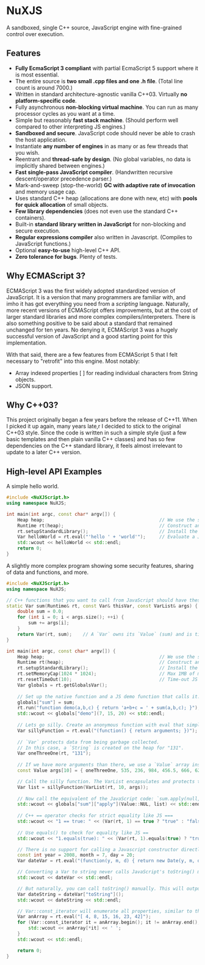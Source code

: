 # NuXJS
A sandboxed, single C++ source, JavaScript engine with fine-grained control over execution.

## Features

- **Fully EcmaScript 3 compliant** with partial EcmaScript 5 support where it is most essential.
- The entire source is **two small .cpp files and one .h file**. (Total line count is around 7000.)
- Written in standard architecture-agnostic vanilla C++03. Virtually **no platform-specific code**.
- Fully asynchronous **non-blocking virtual machine**. You can run as many processor cycles as you want at a time.
- Simple but reasonably **fast stack machine**. (Should perform well compared to other interpreting JS engines.)
- **Sandboxed and secure**. JavaScript code should never be able to crash the host application.
- Instantiate **any number of engines** in as many or as few threads that you wish.
- Reentrant and **thread-safe by design**. (No global variables, no data is implicitly shared between engines.)
- **Fast single-pass JavaScript compiler**. (Handwritten recursive descent/operator precedence parser.)
- Mark-and-sweep (stop-the-world) **GC with adaptive rate of invocation** and memory usage cap.
- Uses standard C++ heap (allocations are done with new, etc) with **pools for quick allocation** of small objects.
- **Few library dependencies** (does not even use the standard C++ containers).
- Built-in **standard library written in JavaScript** for non-blocking and secure execution.
- **Regular expressions compiler** also written in Javascript. (Compiles to JavaScript functions.)
- Optional **easy-to-use** high-level C++ API.
- **Zero tolerance for bugs**. Plenty of tests.

## Why ECMAScript 3?

ECMAScript 3 was the first widely adopted standardized version of JavaScript. It is a version that many programmers are
familiar with, and imho it has got everything you need from a *scripting* language. Naturally, more recent versions of
ECMAScript offers improvements, but at the cost of larger standard libraries and more complex compilers/interpreters.
There is also something positive to be said about a standard that remained unchanged for ten years. No denying it,
ECMAScript 3 was a hugely successful version of JavaScript and a good starting point for this implementation.

With that said, there are a few features from ECMAScript 5 that I felt necessary to "retrofit" into this engine. Most
notably:

- Array indexed properties [ ] for reading individual characters from String objects.
- JSON support.

## Why C++03?

This project originally began a few years before the release of C++11. When I picked it up again, many years late,r I
decided to stick to the original C++03 style. Since the code is written in such a simple style (just a few basic
templates and then plain vanilla C++ classes) and has so few dependencies on the C++ standard library, it feels almost
irrelevant to update to a later C++ version.

## High-level API Examples

A simple hello world.

```cpp
#include <NuXJScript.h>
using namespace NuXJS;

int main(int argc, const char* argv[]) {
    Heap heap;                                          // We use the standard heap.
    Runtime rt(heap);                                   // Construct an empty engine.
    rt.setupStandardLibrary();                          // Install the ES3 standard library.
    Var helloWorld = rt.eval("'hello ' + 'world'");     // Evaluate a JS expression.
    std::wcout << helloWorld << std::endl;
    return 0;
}
```

A slightly more complex program showing some security features, sharing of data and functions, and more.

```cpp
#include <NuXJScript.h>
using namespace NuXJS;

// C++ functions that you want to call from JavaScript should have these arguments.
static Var sum(Runtime& rt, const Var& thisVar, const VarList& args) {
    double sum = 0.0;
    for (int i = 0; i < args.size(); ++i) {
        sum += args[i];
    }
    return Var(rt, sum);    // A `Var` owns its `Value` (sum) and is tied to a `Runtime` (rt)
}

int main(int argc, const char* argv[]) {
    Heap heap;                                          // We use the standard heap.
    Runtime rt(heap);                                   // Construct an empty engine.
    rt.setupStandardLibrary();                          // Install the ES3 standard library.
    rt.setMemoryCap(1024 * 1024);                       // Max 1MB of memory please.
    rt.resetTimeOut(10);                                // Time-out JS code after 10 seconds.
    Var globals = rt.getGlobalsVar();
    
    // Set up the native function and a JS demo function that calls it.
    globals["sum"] = sum;
    rt.run("function demo(a,b,c) { return 'a+b+c = ' + sum(a,b,c); }");
    std::wcout << globals["demo"](7, 15, 20) << std::endl;
    
    // Lets go silly. Create an anonymous function with eval that simply returns its arguments.
    Var sillyFunction = rt.eval("(function() { return arguments; })");
    
    // `Var` protects data from being garbage collected.
    // In this case, a `String` is created on the heap for "131".
    Var oneThreeOne(rt, "131");
    
    // If we have more arguments than there, we use a `Value` array instead.
    const Value args[10] = { oneThreeOne, 535, 236, 984, 456.5, 666, 626, 585, 382, 109.5 };

    // Call the silly function. The VarList encapsulates and protects the argument values.
    Var list = sillyFunction(VarList(rt, 10, args));
    
    // Now call the equivalent of the JavaScript code: `sum.apply(null, list)` from C++.
    std::wcout << globals["sum"]["apply"](Value::NUL, list) << std::endl;
    
	// C++ == operator checks for strict equality like JS ===
	std::wcout << "1 == true: " << (Var(rt, 1) == true ? "true" : "false") << std::endl;
	
	// Use equals() to check for equality like JS ==
	std::wcout << "1.equals(true): " << (Var(rt, 1).equals(true) ? "true" : "false") << std::endl;

	// There is no support for calling a Javascript constructor directly from C++ so we have to make a little stub.
	const int year = 2008, month = 7, day = 20;
	Var dateVar = rt.eval("(function(y, m, d) { return new Date(y, m, d) })")(year, month, day);

	// Converting a Var to string never calls JavaScript's toString() method. This will output '[object Date]'.
	std::wcout << dateVar << std::endl;

	// But naturally, you can call toString() manually. This will output 2008-08-20 00:00:00.
	Var dateString = dateVar["toString"]();
	std::wcout << dateString << std::endl;

	// Var::const_iterator will enumerate all properties, similar to the JavaScript "for in" statement.
	Var anArray = rt.eval("[ 4, 8, 15, 16, 23, 42]");
	for (Var::const_iterator it = anArray.begin(); it != anArray.end(); ++it) {
		std::wcout << anArray[*it] << ' ';
	}
	std::wcout << std::endl;

    return 0;
}
```


